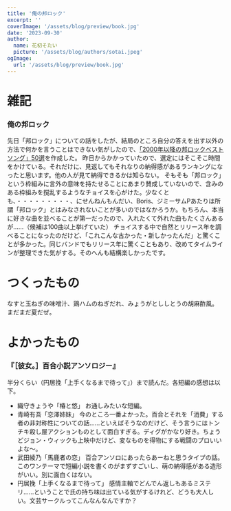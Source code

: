 ```yaml
---
title: '俺の邦ロック'
excerpt: ''
coverImage: '/assets/blog/preview/book.jpg'
date: '2023-09-30'
author:
  name: 花初そたい
  picture: '/assets/blog/authors/sotai.jpeg'
ogImage:
  url: '/assets/blog/preview/book.jpg'
---
```

# 雑記

### 俺の邦ロック
先日「邦ロック」についての話をしたが、結局のところ自分の答えを出す以外の方法で何かを言うことはできない気がしたので、[「2000年以降の邦ロックベストソング」50選](https://docs.google.com/spreadsheets/d/1Y_g0ZxH0Kboqk5xLNtpSRRGdzhNDzvblRwNhEKPXQHI/edit#gid=0)を作成した。
昨日からかかっていたので、選定にはそこそこ時間をかけている。それだけに、見返してもそれなりの納得感があるランキングになったと思います。他の人が見て納得できるかは知らない。
そもそも「邦ロック」という枠組みに言外の意味を持たせることにあまり賛成していないので、含みのある枠組みを撹乱するようなチョイスを心がけた。少なくとも、・・・・・・・・・、にせんねんもんだい、Boris、ジミーサムPあたりは所謂「邦ロック」とはみなされないことが多いのではなかろうか。もちろん、本当に好きな曲を並べることが第一だったので、入れたくて外れた曲もたくさんあるが……（候補は100曲以上挙げていた）
チョイスする中で自然とリリース年を調べることになったのだけど、「これこんな古かった・新しかったんだ」と驚くことが多かった。同じバンドでもリリース年に驚くこともあり、改めてタイムラインが整理できた気がする。そのへんも結構楽しかったです。

# つくったもの
なすと玉ねぎの味噌汁、鶏ハムのねぎだれ、みょうがとししとうの胡麻酢風。まだまだ夏だぜ。

# よかったもの
### 『［彼女。］百合小説アンソロジー』
半分くらい（円居挽「上手くなるまで待って」）まで読んだ。各短編の感想は以下。
- 織守きょうや「椿と悠」
お通しみたいな短編。
- 青崎有吾「恋澤姉妹」
今のところ一番よかった。百合とそれを「消費」する者の非対称性についての話……といえばそうなのだけど、そう言うにはトンチキ殺し屋アクションものとして面白すぎる。ディグがかなり好き。ちょうどジョン・ウィックも上映中だけど、変なものを得物にする戦闘のプロいいよな～。
- 武田綾乃「馬鹿者の恋」
百合アンソロにあったらあーねと思うタイプの話。このワンテーマで短編小説を書くのがまずすごいし、萌の納得感がある造形がいい。別に面白くはない。
- 円居挽「上手くなるまで待って」
感情主軸でどんでん返しもあるミステリ……ということで氏の持ち味は出ている気がするけれど、どうも大人しい。文芸サークルってこんなんなんですか？
